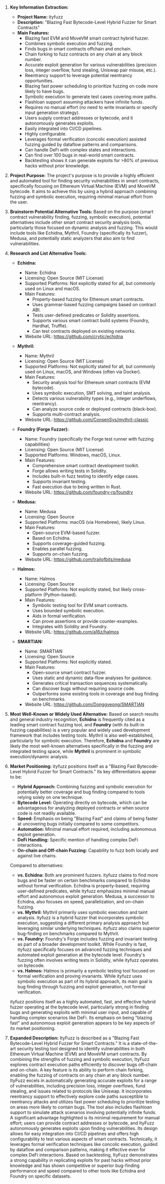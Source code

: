 1.  **Key Information Extraction:**
    *   **Project Name:** ityfuzz
    *   **Description:** "Blazing Fast Bytecode-Level Hybrid Fuzzer for Smart Contracts"
    *   **Main Features:**
        *   Blazing fast EVM and MoveVM smart contract hybrid fuzzer.
        *   Combines symbolic execution and fuzzing.
        *   Finds bugs in smart contracts offchain and onchain.
        *   Chain forking to fuzz contracts on any chain at any block number.
        *   Accurate exploit generation for various vulnerabilities (precision loss, integer overflow, fund stealing, Uniswap pair misuse, etc.).
        *   Reentrancy support to leverage potential reentrancy opportunities.
        *   Blazing fast power scheduling to prioritize fuzzing on code more likely to have bugs.
        *   Symbolic execution to generate test cases covering more paths.
        *   Flashloan support assuming attackers have infinite funds.
        *   Requires no manual effort (no need to write invariants or specify input generation strategy).
        *   Users supply contract addresses or bytecode, and it autonomously generates exploits.
        *   Easily integrated into CI/CD pipelines.
        *   Highly configurable.
        *   Leverages formal verification (concolic execution) assisted fuzzing guided by dataflow patterns and comparisons.
        *   Can handle DeFi with complex states and interactions.
        *   Can find over 100 bugs in real-world smart contracts.
        *   Backtesting shows it can generate exploits for >80% of previous hacks without prior knowledge.

2.  **Project Purpose:**
    The project's purpose is to provide a highly efficient and automated tool for finding security vulnerabilities in smart contracts, specifically focusing on Ethereum Virtual Machine (EVM) and MoveVM bytecode. It aims to achieve this by using a hybrid approach combining fuzzing and symbolic execution, requiring minimal manual effort from the user.

3.  **Brainstorm Potential Alternative Tools:**
    Based on the purpose (smart contract vulnerability finding, fuzzing, symbolic execution), potential alternatives include other smart contract security analysis tools, particularly those focused on dynamic analysis and fuzzing. This would include tools like Echidna, Mythril, Foundry (specifically its fuzzer), Medusa, and potentially static analyzers that also aim to find vulnerabilities.

4.  **Research and List Alternative Tools:**

    *   **Echidna:**
        *   Name: Echidna
        *   Licensing: Open Source (MIT License)
        *   Supported Platforms: Not explicitly stated for all, but commonly used on Linux and macOS.
        *   Main Features:
            *   Property-based fuzzing for Ethereum smart contracts.
            *   Uses grammar-based fuzzing campaigns based on contract ABI.
            *   Tests user-defined predicates or Solidity assertions.
            *   Supports various smart contract build systems (Foundry, Hardhat, Truffle).
            *   Can test contracts deployed on existing networks.
        *   Website URL: https://github.com/crytic/echidna

    *   **Mythril:**
        *   Name: Mythril
        *   Licensing: Open Source (MIT License)
        *   Supported Platforms: Not explicitly stated for all, but commonly used on Linux, macOS, and Windows (often via Docker).
        *   Main Features:
            *   Security analysis tool for Ethereum smart contracts (EVM bytecode).
            *   Uses symbolic execution, SMT solving, and taint analysis.
            *   Detects various vulnerability types (e.g., integer underflows, reentrancy).
            *   Can analyze source code or deployed contracts (black-box).
            *   Supports multi-contract analysis.
        *   Website URL: https://github.com/ConsenSys/mythril-classic

    *   **Foundry (Forge Fuzzer):**
        *   Name: Foundry (specifically the Forge test runner with fuzzing capabilities)
        *   Licensing: Open Source (MIT License)
        *   Supported Platforms: Windows, macOS, Linux.
        *   Main Features:
            *   Comprehensive smart contract development toolkit.
            *   Forge allows writing tests in Solidity.
            *   Includes built-in fuzz testing to identify edge cases.
            *   Supports invariant testing.
            *   Fast execution due to being written in Rust.
        *   Website URL: https://github.com/foundry-rs/foundry

    *   **Medusa:**
        *   Name: Medusa
        *   Licensing: Open Source
        *   Supported Platforms: macOS (via Homebrew), likely Linux.
        *   Main Features:
            *   Open-source EVM-based fuzzer.
            *   Based on Echidna.
            *   Supports coverage-guided fuzzing.
            *   Enables parallel fuzzing.
            *   Supports on-chain fuzzing.
        *   Website URL: https://github.com/trailofbits/medusa

    *   **Halmos:**
        *   Name: Halmos
        *   Licensing: Open Source
        *   Supported Platforms: Not explicitly stated, but likely cross-platform (Python-based).
        *   Main Features:
            *   Symbolic testing tool for EVM smart contracts.
            *   Uses bounded symbolic execution.
            *   Aids in formal verification.
            *   Can prove assertions or provide counter-examples.
            *   Integrates with Solidity and Foundry.
        *   Website URL: https://github.com/a16z/halmos

    *   **SMARTIAN:**
        *   Name: SMARTIAN
        *   Licensing: Open Source
        *   Supported Platforms: Not explicitly stated.
        *   Main Features:
            *   Open-source smart contract fuzzer.
            *   Uses static and dynamic data-flow analyses for guidance.
            *   Generates critical transaction sequences systematically.
            *   Can discover bugs without requiring source code.
            *   Outperforms some existing tools in coverage and bug finding on benchmarks.
        *   Website URL: https://github.com/Donggyeong/SMARTIAN

5.  **Most Well-Known or Widely Used Alternative:**
    Based on search results and general industry recognition, **Echidna** is frequently cited as a leading smart contract fuzzing tool, and **Foundry** (with its built-in fuzzing capabilities) is a very popular and widely used development framework that includes testing tools. Mythril is also well-established, particularly for symbolic execution. Therefore, **Echidna** and **Foundry** are likely the most well-known alternatives specifically in the fuzzing and integrated testing space, while **Mythril** is prominent in symbolic execution/dynamic analysis.

6.  **Market Positioning:**
    ityfuzz positions itself as a "Blazing Fast Bytecode-Level Hybrid Fuzzer for Smart Contracts." Its key differentiators appear to be:
    *   **Hybrid Approach:** Combining fuzzing and symbolic execution for potentially better coverage and bug finding compared to tools relying solely on one technique.
    *   **Bytecode Level:** Operating directly on bytecode, which can be advantageous for analyzing deployed contracts or when source code is not readily available.
    *   **Speed:** Emphasis on being "Blazing Fast" and claims of being faster at uncovering bugs initially compared to some competitors.
    *   **Automation:** Minimal manual effort required, including autonomous exploit generation.
    *   **DeFi Handling:** Specific mention of handling complex DeFi interactions.
    *   **On-chain and Off-chain Fuzzing:** Capability to fuzz both locally and against live chains.

    Compared to alternatives:
    *   **vs. Echidna:** Both are prominent fuzzers. ityfuzz claims to find more bugs and be faster on certain benchmarks compared to Echidna without formal verification. Echidna is property-based, requiring user-defined predicates, while ityfuzz emphasizes minimal manual effort and autonomous exploit generation. Medusa, a successor to Echidna, also focuses on speed, parallelization, and on-chain fuzzing.
    *   **vs. Mythril:** Mythril primarily uses symbolic execution and taint analysis. ityfuzz is a hybrid fuzzer that incorporates symbolic execution, suggesting a different primary analysis approach but leveraging similar underlying techniques. ityfuzz also claims superior bug-finding on benchmarks compared to Mythril.
    *   **vs. Foundry:** Foundry's Forge includes fuzzing and invariant testing as part of a broader development toolkit. While Foundry is fast, ityfuzz specifically focuses on advanced fuzzing techniques and automated exploit generation at the bytecode level. Foundry's fuzzing often involves writing tests in Solidity, while ityfuzz operates on bytecode.
    *   **vs. Halmos:** Halmos is primarily a symbolic testing tool focused on formal verification and proving invariants. While ityfuzz uses symbolic execution as part of its hybrid approach, its main goal is bug finding through fuzzing and exploit generation, not formal verification.

    ityfuzz positions itself as a highly automated, fast, and effective hybrid fuzzer operating at the bytecode level, particularly strong in finding bugs and generating exploits with minimal user input, and capable of handling complex scenarios like DeFi. Its emphasis on being "blazing fast" and autonomous exploit generation appears to be key aspects of its market positioning.

7.  **Expanded Description:**
    ItyFuzz is described as a "Blazing Fast Bytecode-Level Hybrid Fuzzer for Smart Contracts." It is a state-of-the-art security testing tool designed to identify vulnerabilities in both Ethereum Virtual Machine (EVM) and MoveVM smart contracts. By combining the strengths of fuzzing and symbolic execution, ItyFuzz explores contract execution paths efficiently to discover bugs off-chain and on-chain. A key feature is its ability to perform chain forking, enabling the fuzzing of contracts on any chain at any block number. ItyFuzz excels in automatically generating accurate exploits for a range of vulnerabilities, including precision loss, integer overflows, fund stealing, and issues related to protocols like Uniswap. It incorporates reentrancy support to effectively explore code paths susceptible to reentrancy attacks and utilizes fast power scheduling to prioritize testing on areas more likely to contain bugs. The tool also includes flashloan support to simulate attack scenarios involving potentially infinite funds. A significant advantage highlighted is its minimal requirement for manual effort; users can provide contract addresses or bytecode, and ItyFuzz autonomously generates exploits upon finding vulnerabilities. Its design allows for easy integration into CI/CD pipelines and offers high configurability to test various aspects of smart contracts. Technically, it leverages formal verification techniques like concolic execution, guided by dataflow and comparison patterns, making it effective even for complex DeFi interactions. Based on backtesting, ItyFuzz demonstrates a strong capability in replicating exploits for past hacks without prior knowledge and has shown competitive or superior bug-finding performance and speed compared to other tools like Echidna and Foundry on specific datasets.